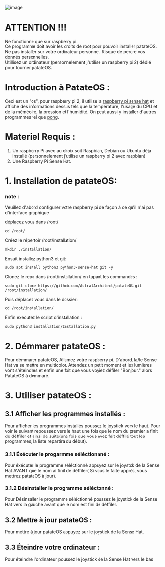 ![image](https://github.com/AstralArchitect/patateOS/assets/154975712/c505561e-35a8-435c-9385-2f8121c49162)
# ATTENTION !!!

Ne fonctionne que sur raspberry pi.\
Ce programme doit avoir les droits de root pour pouvoir installer patateOS.\
Ne pas installer sur votre ordinateur personnel. Risque de perdre vos donnés personnelles.\
Utillisez un ordinateur (personnelement j'utilise un raspberry pi 2) dédié pour tourner patateOS.

# Introduction à PatateOS : 
Ceci est un "os", pour raspberry pi 2, il utilise la [raspberry pi sense hat](https://www.kubii.com/fr/modules-capteurs/1081-raspberry-pi-sense-hat-kubii-640522710799.html) et affiche des informations dessus tels que la température, l'usage du CPU et de la méméoire, la pression et l'humidité. On peut aussi y installer d'autres programmes tel que [pong](https://github.com/AstralArchitect/pong-patateOS).

# Materiel Requis : 
  1. Un raspberry Pi avec au choix soit Raspbian, Debian ou Ubuntu déja installé (personnelement j'utilise un raspberry pi 2 avec raspbian)
  2. Une Raspberry Pi Sense Hat.

# 1. Installation de patateOS:
### note :
Veuillez d'abord configurer votre raspberry pi de façon à ce qu'il n'ai pas d'interface graphique


déplacez vous dans /root/

```
cd /root/
```
Créez le répertoir /root/installation/
```
mkdir ./installation/
```
Ensuit installez python3 et git:

```
sudo apt install python3 python3-sense-hat git -y
```

Clonez le repo dans /root/installation/ en tapant les commandes : 
```
sudo git clone https://github.com/AstralArchitect/patateOS.git /root/installation/
```

Puis déplacez vous dans le dossier:
```
cd /root/installation/
```
Enfin executez le script d'installation :
```
sudo python3 installation/Installation.py
```

# 2. Démmarer patateOS :

Pour démmarer patateOS, Allumez votre raspberry pi. D'abord, la/le Sense Hat va se mettre en multicolor. Attendez un petit moment et les lumières vont s'éteindres et enfin une foit que vous voyiez défiler "Bonjour." alors PatateOS à démmaré.

# 3. Utiliser patateOS :

## 3.1 Afficher les programmes installés :

Pour afficher les programmes installés poussez le joystick vers le haut. Pour voir le suivant repoussez vers le haut une fois que le nom du premier a finit de déffiler et ainsi de suite(une fois que vous avez fait déffilé tout les programmes, la liste repartira du début).

### 3.1.1 Éxécuter le progarmme séléctionnné :

Pour éxécuter le programme séléctionné appuyez sur le joystck de la Sense Hat AVANT que le nom ai finit de déffiler( Si vous le faite apprès, vous mettrez patateOS à jour).

### 3.1.2 Désinstaller le programme séléctonné :

Pour Désinsaller le programme séléctionné poussez le joystick de la Sense Hat vers la gauche avant que le nom est fini de déffiler.

## 3.2 Mettre à jour patateOS :

Pour mettre à jour patateOS appuyez sur le joystick de la Sense Hat.

## 3.3 Éteindre votre ordinateur :

Pour éteindre l'ordinateur poussez le joystick de la Sense Hat vers le bas